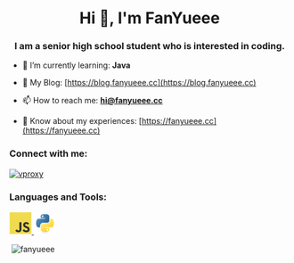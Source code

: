 <h1 align="center">Hi 👋, I'm FanYueee</h1>
<h3 align="center">I am a senior high school student who is interested in coding.</h3>

- 🌱 I’m currently learning: **Java**

- 📝 My Blog: [https://blog.fanyueee.cc](https://blog.fanyueee.cc)

- 📫 How to reach me: **hi@fanyueee.cc**

- 📄 Know about my experiences: [https://fanyueee.cc](https://fanyueee.cc)

<h3 align="left">Connect with me:</h3>
<p align="left">
<a href="https://discord.gg/vproxy" target="blank"><img align="center" src="https://raw.githubusercontent.com/rahuldkjain/github-profile-readme-generator/master/src/images/icons/Social/discord.svg" alt="vproxy" height="30" width="40" /></a>
</p>

<h3 align="left">Languages and Tools:</h3>
<p align="left"> <a href="https://developer.mozilla.org/en-US/docs/Web/JavaScript" target="_blank" rel="noreferrer"> <img src="https://raw.githubusercontent.com/devicons/devicon/master/icons/javascript/javascript-original.svg" alt="javascript" width="40" height="40"/> </a> <a href="https://www.python.org" target="_blank" rel="noreferrer"> <img src="https://raw.githubusercontent.com/devicons/devicon/master/icons/python/python-original.svg" alt="python" width="40" height="40"/> </a> </p>

<p>&nbsp;<img align="center" src="https://github-readme-stats.vercel.app/api?username=fanyueee&show_icons=true&locale=en" alt="fanyueee" /></p>
